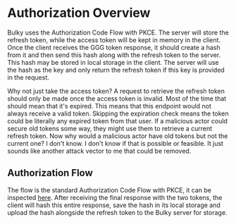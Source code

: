 # Authorization Overview

Bulky uses the Authorization Code Flow with PKCE. The server will store the refresh token, while the access token will be kept in memory in the client. Once the client receives the GGG token response, it should create a hash from it and then send this hash along with the refresh token to the server. This hash may be stored in local storage in the client. The server will use the hash as the key and only return the refresh token if this key is provided in the request.

Why not just take the access token? A request to retrieve the refresh token should only be made once the access token is invalid. Most of the time that should mean that it's expired. This means that this endpoint would not always receive a valid token. Skipping the expiration check means the token could be literally any expired token from that user. If a malicious actor could secure old tokens some way, they might use them to retrieve a current refresh token. Now why would a malicious actor have old tokens but not the current one? I don't know. I don't know if that is possible or feasible. It just sounds like another attack vector to me that could be removed.

## Authorization Flow

The flow is the standard Authorization Code Flow with PKCE, it can be inspected [here]('https://auth0.com/blog/oauth-2-best-practices-for-native-apps/'). After receiving the final response with the two tokens, the client will hash this entire response, save the hash in its local storage and upload the hash alongside the refresh token to the Bulky server for storage.
